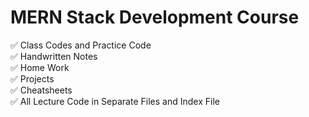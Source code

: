 # MERN Stack Development Course

✅ Class Codes and Practice Code <br>
✅ Handwritten Notes  <br>
✅ Home Work <br>
✅ Projects <br>
✅ Cheatsheets <br>
✅ All Lecture Code in Separate Files and Index File 
